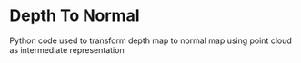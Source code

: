 # Depth To Normal
Python code used to transform depth map to normal map using point cloud as intermediate representation
